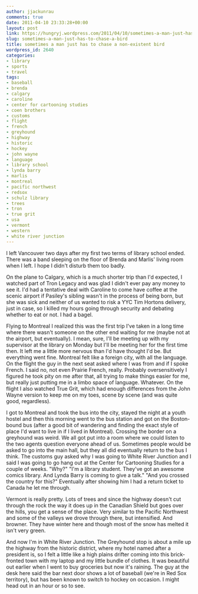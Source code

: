 ```yaml
---
author: jjackunrau
comments: true
date: 2011-04-10 23:33:28+00:00
layout: post
link: https://hungryj.wordpress.com/2011/04/10/sometimes-a-man-just-has-to-chase-a-bird/
slug: sometimes-a-man-just-has-to-chase-a-bird
title: sometimes a man just has to chase a non-existent bird
wordpress_id: 2640
categories:
- library
- sports
- travel
tags:
- baseball
- brenda
- calgary
- caroline
- center for cartooning studies
- coen brothers
- customs
- flight
- french
- greyhound
- highway
- historic
- hockey
- john wayne
- language
- library school
- lynda barry
- marlis
- montreal
- pacific northwest
- redsox
- schulz library
- trees
- tron
- true grit
- usa
- vermont
- western
- white river junction
---
```


I left Vancouver two days after my first two terms of library school ended. There was a band sleeping on the floor of Brenda and Marlis' living room when I left. I hope I didn't disturb them too badly.

On the plane to Calgary, which is a much shorter trip than I'd expected, I watched part of Tron Legacy and was glad I didn't ever pay any money to see it. I'd had a tentative deal with Caroline to come have coffee at the scenic airport if Pasiley's sibling wasn't in the process of being born, but she was sick and neither of us wanted to risk a YYC Tim Hortons delivery, just in case, so I killed my hours going through security and debating whether to eat or not. I had a bagel.

Flying to Montreal I realized this was the first trip I've taken in a long time where there wasn't someone on the other end waiting for me (maybe not at the airport, but eventually). I mean, sure, I'll be meeting up with my supervisor at the library on Monday but I'll be meeting her for the first time then. It left me a little more nervous than I'd have thought I'd be. But everything went fine. Montreal felt like a foreign city, with all the language. On the flight the guy in the next seat asked where I was from and if I spoke French. I said no, not even Prairie French, really. Probably oversensitively I figured he took pity on me after that, all trying to make things easier for me, but really just putting me in a limbo space of language. Whatever. On the flight I also watched True Grit, which had enough differences from the John Wayne version to keep me on my toes, scene by scene (and was quite good, regardless).

I got to Montreal and took the bus into the city, stayed the night at a youth hostel and then this morning went to the bus station and got on the Boston-bound bus (after a good bit of wandering and finding the exact style of place I'd want to live in if I lived in Montreal). Crossing the border on a greyhound was weird. We all got put into a room where we could listen to the two agents question everyone ahead of us. Sometimes people would be asked to go into the main hall, but they all did eventually return to the bus I think. The customs guy asked why I was going to White River Junction and I said I was going to go hang out at the Center for Cartooning Studies for a couple of weeks.  "Why?"  "I'm a library student. They've got an awesome comics library. And Lynda Barry is coming to give a talk." "And you crossed the country for this?" Eventually after showing him I had a return ticket to Canada he let me through.

Vermont is really pretty. Lots of trees and since the highway doesn't cut through the rock the way it does up in the Canadian Shield but goes over the hills, you get a sense of the place. Very similar to the Pacific Northwest and some of the valleys we drove through there, but intensified. And browner. They have winter here and though most of the snow has melted it isn't very green.

And now I'm in White River Junction.  The Greyhound stop is about a mile up the highway from the historic district, where my hotel named after a president is, so I felt a little like a high plains drifter coming into this brick-fronted town with my laptop and my little bundle of clothes. It was beautiful out earlier when I went to buy groceries but now it's raining. The guy at the desk here said the bar next door shows a lot of baseball (we're in Red Sox territory), but has been known to switch to hockey on occasion. I might head out in an hour or so to see.
